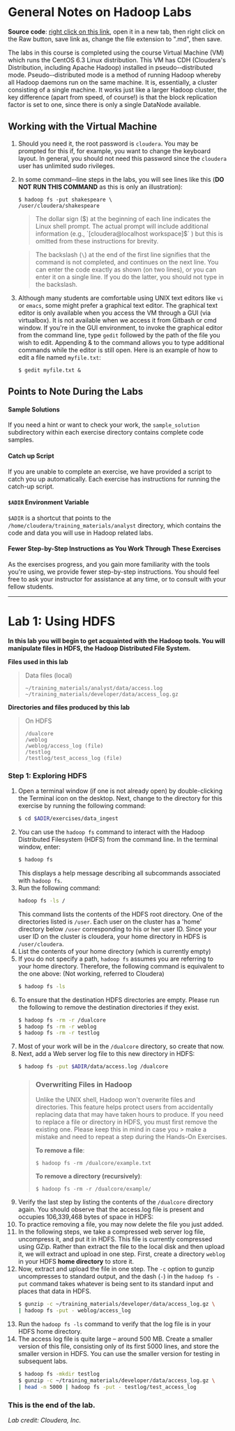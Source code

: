 
# General Notes on Hadoop Labs
**Source code**: [right click on this link](https://github.umn.edu/deliu/bigdata19/blob/master/02-Hadoop/lab01-hdfs.md), open it in a new tab, then right click on the Raw button, save link as, change the file extension to ".md", then save.

The labs in this course is completed using the course Virtual Machine (VM) which runs the CentOS 6.3 Linux distribution. This VM has CDH (Cloudera's Distribution, including Apache Hadoop) installed in pseudo-­‐distributed mode. Pseudo-­‐distributed mode is a method of running Hadoop whereby all Hadoop daemons run on the same machine. It is, essentially, a cluster consisting of a single machine. It works just like a larger Hadoop cluster, the key difference (apart from speed, of course!) is that the block replication factor is set to one, since there is only a single DataNode available.

## Working with the Virtual Machine

1. Should  you  need  it,  the  root  password  is  `cloudera`.  You  may  be  prompted  for this  if,  for  example,  you  want  to  change  the  keyboard  layout.  In  general,  you should not need this password since the `cloudera` user has unlimited sudo rivileges. 

2. In some command-­‐line steps in the labs, you will see lines like this (**DO NOT RUN THIS COMMAND** as this is only an illustration):
    ```
    $ hadoop fs -put shakespeare \
    /user/cloudera/shakespeare
    ```
    > The dollar sign ($) at the beginning of each line indicates the Linux shell prompt. The actual prompt will include additional information (e.g., `[cloudera@localhost workspace]$` ) but this is omitted from these instructions for brevity. 

    > The backslash (`\`) at the end of the first line signifies that the command is not completed, and continues on the next line. You can enter the code exactly as shown (on two lines), or you can enter it on a single line. If you do the latter, you should not type in the backslash.

3.  Although many students are comfortable using UNIX text editors like `vi` or `emacs`, some might prefer a graphical text editor. The graphical text editor is only available when you access the VM through a GUI (via virtualbox). It is not available when we access it from Gitbash or cmd window. If you're in the GUI environment, to invoke the graphical editor from the command line, type `gedit` followed by the path of the file you wish to edit. Appending & to the command allows you to type additional commands while the editor is still open. Here is an example of how to edit a file named `myfile.txt`:

    ```
    $ gedit myfile.txt &
    ```


## Points to Note During the Labs

#### Sample Solutions

If you need a hint or want to check your work, the `sample_solution` subdirectory within each exercise directory contains complete code samples. 

#### Catch up Script

If you are unable to complete an exercise, we have provided a script to catch you up automatically. Each exercise has instructions for running the catch-up script. 

#### `$ADIR` Environment Variable

`$ADIR` is a shortcut that points to the `/home/cloudera/training_materials/analyst` directory, which contains the code and data you will use in Hadoop related labs.  

#### Fewer Step-by-Step Instructions as You Work Through These Exercises

As the exercises progress, and you gain more familiarity with the tools you're using, we  provide fewer step-by-step instructions. You should feel free to ask your instructor for assistance at any time, or to consult with your fellow students. 

---

# Lab 1: Using HDFS

**In this lab you will begin to get acquainted with the Hadoop tools. You will manipulate files in HDFS, the Hadoop Distributed File System.**

**Files used in this lab**

> Data files (local)
> ```
> ~/training_materials/analyst/data/access.log
> ~/training_materials/developer/data/access_log.gz
> ```

**Directories and files produced by this lab**

> On HDFS
> ```
> /dualcore
> /weblog
> /weblog/access_log (file)
> /testlog
> /testlog/test_access_log (file)
> ```

### Step 1: Exploring HDFS

1. Open a terminal window (if one is not already open) by double-clicking the Terminal icon on the desktop. Next, change to the directory for this exercise by running the following command: 
    ```bash
    $ cd $ADIR/exercises/data_ingest
    ```
2. You can use the `hadoop fs` command to interact with the Hadoop Distributed 
Filesystem (HDFS) from the command line. In the terminal window, enter: 
    ```bash
    $ hadoop fs
    ```
    This displays a help message describing all subcommands associated with `hadoop fs`. 
3.  Run the following command:
    ```bash
    hadoop fs -ls / 
    ```
    This command lists the contents of the HDFS root directory. 
    One of the directories listed is `/user`. Each user on the cluster has a 'home' directory below `/user` corresponding to his or her user ID. Since your user ID on the cluster is cloudera, your home directory in HDFS is `/user/cloudera`.
4. List the contents of your home directory (which is currently empty) 
5. If you do not specify a path, `hadoop fs` assumes you are referring to your home directory. Therefore, the following command is equivalent to the one above: (Not working, referred to Cloudera)
    ```bash
    $ hadoop fs -ls
    ```
6. To ensure that the destination HDFS directories are empty. Please run the following to remove the destination directories if they exist. 
    ```bash
    $ hadoop fs -rm -r /dualcore
    $ hadoop fs -rm -r weblog
    $ hadoop fs -rm -r testlog
    ```
7. Most of your work will be in the `/dualcore` directory, so create that now. 
8. Next, add a Web server log file to this new directory in HDFS: 
    ```bash
    $ hadoop fs -put $ADIR/data/access.log /dualcore
    ```
    > ### Overwriting Files in Hadoop
    > Unlike the UNIX shell, Hadoop won't overwrite files and directories. This feature helps protect users from accidentally replacing data that may have taken hours to produce. If you need to replace a file or directory in HDFS, you must first remove the existing one. Please keep this in mind in case you > make a mistake and need to repeat a step during the Hands-On Exercises.
    > 
    > **To remove a file**:
    > ```
    > $ hadoop fs -rm /dualcore/example.txt
    > ```
    > 
    > **To remove a directory (recursively)**:
    > ```
    > $ hadoop fs -rm -r /dualcore/example/
    > ```
9. Verify the last step by listing the contents of the `/dualcore` directory again. You should observe that the access.log file is present and occupies  106,339,468  bytes of space in HDFS: 
10. To practice removing a file, you may now delete the file you just added. 
11. In the following steps, we take a compressed web server log file, uncompress it, and put it in HDFS. This file is currently compressed using GZip. Rather than extract the file to the local disk and then upload it, we will extract and upload in one step. First, create a directory `weblog` in your HDFS **home directory** to store it.
12. Now, extract and upload the file in one step. The `-c` option to gunzip
uncompresses to standard output, and the dash (`-`) in the `hadoop fs -put`
command takes whatever is being sent to its standard input and places that data in HDFS.
    ```bash
    $ gunzip -c ~/training_materials/developer/data/access_log.gz \
    | hadoop fs -put - weblog/access_log
    ```
13. Run the `hadoop fs -ls` command to verify that the log file is in your HDFS home directory.
14. The access log file is quite large – around 500 MB. Create a smaller version of this file, consisting only of its first 5000 lines, and store the smaller version in HDFS. You can use the smaller version for testing in subsequent labs. 
    ```bash
    $ hadoop fs -mkdir testlog
    $ gunzip -c ~/training_materials/developer/data/access_log.gz \
    | head -n 5000 | hadoop fs -put - testlog/test_access_log
    ```



### This is the end of the lab. 

*Lab credit: Cloudera, Inc.*
